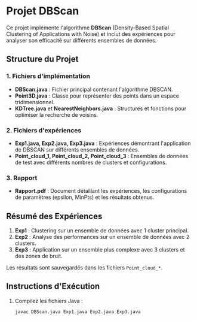 # Projet DBScan

Ce projet implémente l'algorithme **DBScan** (Density-Based Spatial Clustering of Applications with Noise) et inclut des expériences pour analyser son efficacité sur différents ensembles de données.

## Structure du Projet

### 1. Fichiers d'implémentation
- **DBScan.java** : Fichier principal contenant l'algorithme DBSCAN.
- **Point3D.java** : Classe pour représenter des points dans un espace tridimensionnel.
- **KDTree.java** et **NearestNeighbors.java** : Structures et fonctions pour optimiser la recherche de voisins.

### 2. Fichiers d'expériences
- **Exp1.java, Exp2.java, Exp3.java** : Expériences démontrant l'application de DBSCAN sur différents ensembles de données.
- **Point_cloud_1, Point_cloud_2, Point_cloud_3** : Ensembles de données de test avec différents nombres de clusters et configurations.

### 3. Rapport
- **Rapport.pdf** : Document détaillant les expériences, les configurations de paramètres (epsilon, MinPts) et les résultats obtenus.

## Résumé des Expériences
1. **Exp1** : Clustering sur un ensemble de données avec 1 cluster principal.
2. **Exp2** : Analyse des performances sur un ensemble de données avec 2 clusters.
3. **Exp3** : Application sur un ensemble plus complexe avec 3 clusters et des zones de bruit.

Les résultats sont sauvegardés dans les fichiers `Point_cloud_*`.

## Instructions d'Exécution
1. Compilez les fichiers Java :
   ```bash
   javac DBScan.java Exp1.java Exp2.java Exp3.java
